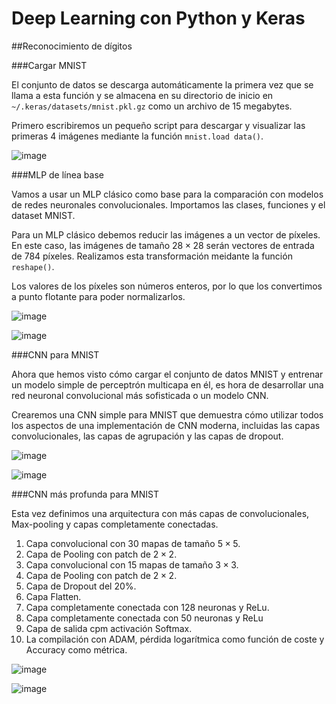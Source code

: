 # Deep Learning con Python y Keras

##Reconocimiento de dígitos

###Cargar MNIST

El conjunto de datos se descarga automáticamente la primera vez que se llama a esta función y se almacena en su directorio de inicio en `~/.keras/datasets/mnist.pkl.gz` como un archivo de 15 megabytes. 

Primero escribiremos un pequeño script para descargar y visualizar las primeras 4 imágenes mediante la función `mnist.load data()`.

![image](https://github.com/PJBigBoss115/reconocimientoDigitos/assets/65696918/0c6a0200-a9a0-433b-864f-c25844f035d7)

###MLP de línea base

Vamos a usar un MLP clásico como base para la comparación con modelos de redes neuronales convolucionales. 
Importamos las clases, funciones y el dataset MNIST.

Para un MLP clásico debemos reducir las imágenes a un vector de píxeles. En este caso, las imágenes de tamaño $28 × 28$ serán vectores de entrada de 784 píxeles. 
Realizamos esta transformación meidante la función `reshape()`. 

Los valores de los píxeles son números enteros, por lo que los convertimos a punto flotante para poder normalizarlos.

![image](https://github.com/PJBigBoss115/reconocimientoDigitos/assets/65696918/0812652c-08ce-4942-9421-2b77ca14acbc)

![image](https://github.com/PJBigBoss115/reconocimientoDigitos/assets/65696918/a365e02c-3c18-4dd1-ac95-83751b065ffa)

###CNN para MNIST

Ahora que hemos visto cómo cargar el conjunto de datos MNIST y entrenar un modelo simple de perceptrón multicapa en él, es hora de desarrollar una red neuronal convolucional más sofisticada o un modelo CNN. 

Crearemos una CNN simple para MNIST que demuestra cómo utilizar todos los aspectos de una implementación de CNN moderna, incluidas las capas convolucionales, las capas de agrupación y las capas de dropout. 

![image](https://github.com/PJBigBoss115/reconocimientoDigitos/assets/65696918/9b7b00ba-2cfb-4c06-b7c7-501959608a82)

![image](https://github.com/PJBigBoss115/reconocimientoDigitos/assets/65696918/f862029f-e882-4c7a-af80-fd9d0b6a7ee1)

###CNN más profunda para MNIST

Esta vez definimos una arquitectura con más capas de convolucionales, Max-pooling y capas completamente conectadas.

1. Capa convolucional con 30 mapas de tamaño $5 × 5$.
2. Capa de Pooling con patch de $2 × 2$.
3. Capa convolucional con 15 mapas de tamaño $3 × 3$.
4. Capa de Pooling con patch de $2 × 2$.
5. Capa de Dropout del 20%.
6. Capa Flatten.
7. Capa completamente conectada con 128 neuronas y ReLu.
8. Capa completamente conectada con 50 neuronas y ReLu
9. Capa de salida cpm activación Softmax.
10. La compilación con ADAM, pérdida logarítmica como función de coste y Accuracy como métrica.

![image](https://github.com/PJBigBoss115/reconocimientoDigitos/assets/65696918/104feece-fc9c-4450-ac10-793a62ad47c4)

![image](https://github.com/PJBigBoss115/reconocimientoDigitos/assets/65696918/1de6ec5a-f03c-46dd-a782-ea217411e1fb)
